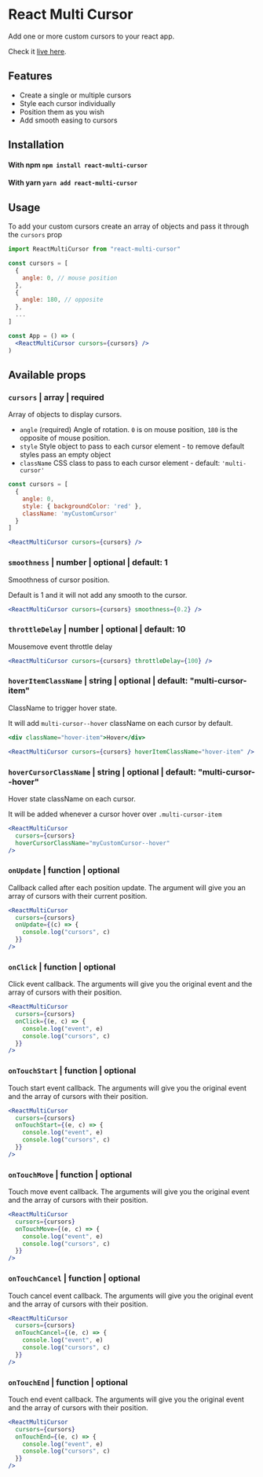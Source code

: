 # React Multi Cursor

Add one or more custom cursors to your react app.

Check it [live here](https://react-multi-cursor.bonhomme.dev).

## Features

- Create a single or multiple cursors
- Style each cursor individually
- Position them as you wish
- Add smooth easing to cursors

## Installation

#### With npm `npm install react-multi-cursor`

#### With yarn `yarn add react-multi-cursor`

## Usage

To add your custom cursors create an array of objects and pass it through the `cursors` prop

```jsx
import ReactMultiCursor from "react-multi-cursor"

const cursors = [
  {
    angle: 0, // mouse position
  },
  {
    angle: 180, // opposite
  },
  ...
]

const App = () => (
  <ReactMultiCursor cursors={cursors} />
)
```

## Available props

### `cursors` | array | required

Array of objects to display cursors.

- `angle` (required) Angle of rotation. `0` is on mouse position, `180` is the opposite of mouse position.
- `style` Style object to pass to each cursor element - to remove default styles pass an empty object
- `className` CSS class to pass to each cursor element - default: `'multi-cursor'`

```jsx
const cursors = [
  {
    angle: 0,
    style: { backgroundColor: 'red' },
    className: 'myCustomCursor'
  }
]

<ReactMultiCursor cursors={cursors} />
```

### `smoothness` | number | optional | default: 1

Smoothness of cursor position.

Default is 1 and it will not add any smooth to the cursor.

```jsx
<ReactMultiCursor cursors={cursors} smoothness={0.2} />
```

### `throttleDelay` | number | optional | default: 10

Mousemove event throttle delay

```jsx
<ReactMultiCursor cursors={cursors} throttleDelay={100} />
```

### `hoverItemClassName` | string | optional | default: "multi-cursor-item"

ClassName to trigger hover state.

It will add `multi-cursor--hover` className on each cursor by default.

```jsx
<div className="hover-item">Hover</div>
```

```jsx
<ReactMultiCursor cursors={cursors} hoverItemClassName="hover-item" />
```

### `hoverCursorClassName` | string | optional | default: "multi-cursor--hover"

Hover state className on each cursor.

It will be added whenever a cursor hover over `.multi-cursor-item`

```jsx
<ReactMultiCursor
  cursors={cursors}
  hoverCursorClassName="myCustomCursor--hover"
/>
```

### `onUpdate` | function | optional

Callback called after each position update. The argument will give you an array of cursors with their current position.

```jsx
<ReactMultiCursor
  cursors={cursors}
  onUpdate={(c) => {
    console.log("cursors", c)
  }}
/>
```

### `onClick` | function | optional

Click event callback. The arguments will give you the original event and the array of cursors with their position.

```jsx
<ReactMultiCursor
  cursors={cursors}
  onClick={(e, c) => {
    console.log("event", e)
    console.log("cursors", c)
  }}
/>
```

### `onTouchStart` | function | optional

Touch start event callback. The arguments will give you the original event and the array of cursors with their position.

```jsx
<ReactMultiCursor
  cursors={cursors}
  onTouchStart={(e, c) => {
    console.log("event", e)
    console.log("cursors", c)
  }}
/>
```

### `onTouchMove` | function | optional

Touch move event callback. The arguments will give you the original event and the array of cursors with their position.

```jsx
<ReactMultiCursor
  cursors={cursors}
  onTouchMove={(e, c) => {
    console.log("event", e)
    console.log("cursors", c)
  }}
/>
```

### `onTouchCancel` | function | optional

Touch cancel event callback. The arguments will give you the original event and the array of cursors with their position.

```jsx
<ReactMultiCursor
  cursors={cursors}
  onTouchCancel={(e, c) => {
    console.log("event", e)
    console.log("cursors", c)
  }}
/>
```

### `onTouchEnd` | function | optional

Touch end event callback. The arguments will give you the original event and the array of cursors with their position.

```jsx
<ReactMultiCursor
  cursors={cursors}
  onTouchEnd={(e, c) => {
    console.log("event", e)
    console.log("cursors", c)
  }}
/>
```
